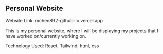## Personal Website
Website Link: mchen892-github-io.vercel.app

This is my personal website, where I will be displaying my projects that I have worked on/currently working on.

Technology Used: React, Tailwind, html, css
